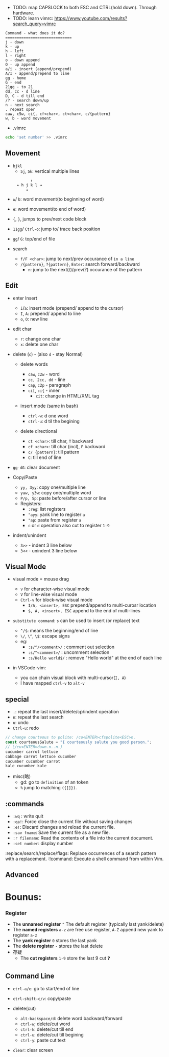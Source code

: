 - TODO: map CAPSLOCK to both ESC and CTRL(hold down). Through hardware.
- TODO: learn vimrc: https://www.youtube.com/results?search_query=vimrc

```
Command - what does it do?
=============================
j - down
k - up
h - left
l - right
o - down append
O - up append
a/i - insert (append/prepend)
A/I - append/prepend to line
gg - home
G - end
21gg - to 21
dd, cc - d line
D, C - d till end
/? - search down/up
n - next search
. repeat oper
caw, c5w, ci{, cf<char>, ct<char>, c/{pattern}
w, b - word movement
```

- .vimrc

```bash
echo 'set number' >> .vimrc
```

## Movement

- `hjkl`
  - `5j`, `5k`: vertical multiple lines

```
           ↑
     ← h j k l →
         ↓
```

- `w`/ `b`: word movement(to beginning of word)
- `e`: word movement(to end of word)

- `{`, `}`, jumps to prev/next code block

- `11gg`/ `Ctrl-o`: jump to/ trace back position

- `gg`/ `G`: top/end of file

- search

  - `f/F <char>`: jump to next/prev occurance of <char> `in a line`
  - `/{pattern}`, `?{pattern}`, `Enter`: search forward/backward
    - `n`: jump to the next(/)/prev(?) occurance of the pattern

## Edit

- enter Insert

  - `i`/`a`: insert mode (prepend/ append to the cursor)
  - `I`, `A`: prepend/ append to line
  - `o`, `O`: new line

- edit char

  - `r`: change one char
  - `x`: delete one char

- delete (`c`) - (also `d` - stay Normal)

  - delete words

    - `caw`, `c2w` - word
    - `cc, 2cc, dd` - line
    - `cap`, `c2p` - paragraph
    - `ci[`, `ci{` - inner
      - `cit`: change in HTML/XML tag

  - insert mode (same in bash)

    - `ctrl-w`: d one word
    - `ctrl-u`: d til the begining

  - delete directional

    - `ct <char>`: till char, `T` backward
    - `cf <char>`: till char (incl), `F` backward
    - `c/ {pattern}`: till pattern
    - `C`: till end of line

- `gg-dG`: clear document

- Copy/Paste

  - `yy, 3yy`: copy one/multiple line
  - `yaw, y3w`: copy one/multiple word
  - `P/p, 5p`: paste before/after cursor or line
  - Registers:
    - `:reg`: list registers
    - `"ayy`: yank line to register `a`
    - `"ap`: paste from register `a`
    - `c` or `d` operation also cut to register `1-9`

- indent/unindent

  - `3>>` - indent 3 line below
  - `3<<` - unindent 3 line below

## Visual Mode

- visual mode = mouse drag

  - `v` for character-wise visual mode
  - `V` for line-wise visual mode
  - `Ctrl-v` for block-wise visual mode
    - `I/A, <insert>, ESC` prepend/append to multi-curosr location
    - `$, A, <insert>, ESC` append to the end of multi-lines

- `substitute command`: `s` can be used to insert (or replace) text
  - `^/$`: means the beginning/end of line
  - `\/`, `\^`, `\$`: escape signs
  - eg:
    - `:s/^/<comment>/` : comment out selection
    - `:s/^<comment>/` : uncomment selection
    - `:s/Hello world$/` : remove "Hello world" at the end of each line
- in VSCode-vim:
  - you can chain visual block with multi-cursor(`I, A`)
  - I have mapped `ctrl-v` to `alt-v`

## special

- `.`: repeat the last insert/delete/cp/indent operation
- `n`: repeat the last search
- `u`: undo
- `Ctrl-u`: redo

```typescript
// change courteous to polite: /co<ENTER>cfspolite<ESC>n.
const courteousSalute = "I courteously salute you good person.";
// (/cu<ENTER>dawn.n..n.)
cucumber carrot lettuce
cabbage carrot lettuce cucumber
cucumber cucumber carrot
kale cucumber kale
```

- misc(略)
  - gd: go to `definition` of an token
  - `%` jump to matching `({[]})`.

## :commands

- `:wq` : write quit
- `:qa!`: Force close the current file without saving changes
- `:e!`: Discard changes and reload the current file.
- `:sav fname`: Save the current file as a new file.
- `:r filename`: Read the contents of a file into the current document.
- `:set number`: display number

:replace/search/replace/flags: Replace occurrences of a search pattern with a replacement.
:!command: Execute a shell command from within Vim.

## Advanced

# Bounus:

### Register

- The **unnamed register** `"` The default register (typically last yank/delete)
- The **named registers** `a-z` are free use register, `A-Z` append new yank to register `a-z`
- The **yank register** `0` stores the last yank
- The **delete register** `-` stores the last delete
- 存疑
  - The **cut registers** `1-9` store the last 9 cut ❓

## Command Line

- `ctrl-a/e`: go to start/end of line
- `ctrl-shift-c/v`: copy/paste

- delete(cut)

  - `alt-backspace/d`: delete word backward/forward
  - `ctrl-w`; delete/cut word
  - `ctrl-k`: delete/cut till end
  - `ctrl-u`: delete/cut till begining
  - `ctrl-y`: paste cut text

- `clear`: clear screen

